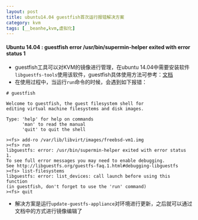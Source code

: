 ```yaml
---
layout: post
title: ubuntu14.04 guestfish首次运行报错解决方案
category: kvm
tags: [__beanhe,kvm,虚拟化]
---
```

    
#### Ubuntu 14.04 : guestfish error /usr/bin/supermin-helper exited with error status 1

- guestfish工具可以对KVM的镜像进行管理，在ubuntu 14.04中需要安装软件`libguestfs-tools`使用该软件，guestfish具体使用方法可参考：[文档](http://libguestfs.org/guestfish.1.html)
- 在使用过程中，当运行`run`命令的时候，会遇到如下报错：

```
# guestfish

Welcome to guestfish, the guest filesystem shell for
editing virtual machine filesystems and disk images.

Type: 'help' for help on commands
      'man' to read the manual
      'quit' to quit the shell

><fs> add-ro /var/lib/libvirt/images/freebsd-vm1.img
><fs> run
libguestfs: error: /usr/bin/supermin-helper exited with error status 1.
To see full error messages you may need to enable debugging.
See http://libguestfs.org/guestfs-faq.1.html#debugging-libguestfs
><fs> list-filesystems
libguestfs: error: list_devices: call launch before using this function
(in guestfish, don't forget to use the 'run' command)
><fs> quit
```

-  解决方案是运行`update-guestfs-appliance`对环境进行更新，之后就可以通过文档中的方式进行镜像编辑了